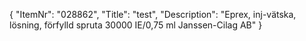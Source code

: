 {
  "ItemNr": "028862",
  "Title": "test",
  "Description": "Eprex, inj-vätska, lösning, förfylld spruta 30000 IE/0,75 ml Janssen-Cilag AB"
}